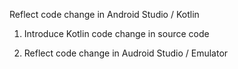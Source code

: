 Reflect code change in Android Studio / Kotlin

1. Introduce Kotlin code change in source code

2. Reflect code change in Audroid Studio / Emulator

